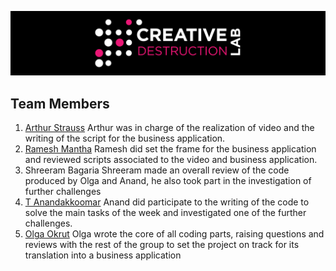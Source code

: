 ![CDL 2020 Cohort Project](../figures/CDL_logo.jpg)

## Team Members

1. [Arthur Strauss](https://github.com/arthurostrauss)
Arthur was in charge of the realization of video and the writing of the script for the business application. 
2. [Ramesh Mantha](https://github.com/quantum-source)
Ramesh did set the frame for the business application and reviewed scripts associated to the video and business application.
3. Shreeram Bagaria
Shreeram made an overall review of the code produced by Olga and Anand, he also took part in the investigation of further challenges
4. [T Anandakkoomar](https://github.com/Anand270294)
Anand did participate to the writing of the code to solve the main tasks of the week and investigated one of the further challenges.
5. [Olga Okrut](https://github.com/olgOk)
Olga wrote the core of all coding parts, raising questions and reviews with the rest of the group to set the project on track for its translation into a business application
